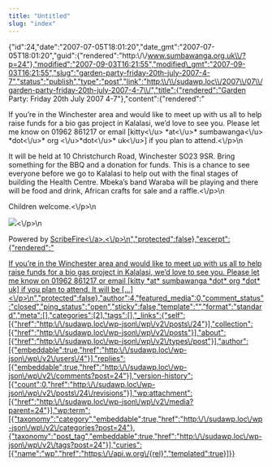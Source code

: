 ```yaml
---
title: "Untitled"
slug: "index"
---
```


{"id":24,"date":"2007-07-05T18:01:20","date\_gmt":"2007-07-05T18:01:20","guid":{"rendered":"http:\\/\\/www.sumbawanga.org.uk\\/?p=24"},"modified":"2007-09-03T16:21:55","modified\_gmt":"2007-09-03T16:21:55","slug":"garden-party-friday-20th-july-2007-4-7","status":"publish","type":"post","link":"http:\\/\\/sudawp.loc\\/2007\\/07\\/garden-party-friday-20th-july-2007-4-7\\/","title":{"rendered":"Garden Party: Friday 20th July 2007 4-7"},"content":{"rendered":"

If you’re in the Winchester area and would like to meet up with us all to help raise funds for a bio gas project in Kalalasi, we’d love to see you. Please let me know on 01962 861217 or email \[kitty<\\/u> \*at<\\/u>\* sumbawanga<\\/u> \*dot<\\/u>\* org <\\/u>\*dot<\\/u>\* uk<\\/u>\] if you plan to attend.<\\/p>\\n

It will be held at 10 Christchurch Road, Winchester SO23 9SR. Bring something for the BBQ and a donation for funds. This is a chance to see everyone before we go to Kalalasi to help out with the final stages of building the Health Centre. Mbeka’s band Waraba will be playing and there will be food and drink, African crafts for sale and a raffle.<\\/p>\\n

Children welcome.<\\/p>\\n

![](\"http:\/\/sumbawanga.org.uk\/wp-content\/DSCF14971.JPG\")<\\/p>\\n

Powered by [ScribeFire<\\/a>.<\\/p>\\n","protected":false},"excerpt":{"rendered":"](\"http:\/\/scribefire.com\/\")

[If you’re in the Winchester area and would like to meet up with us all to help raise funds for a bio gas project in Kalalasi, we’d love to see you. Please let me know on 01962 861217 or email \[kitty \*at\* sumbawanga \*dot\* org \*dot\* uk\] if you plan to attend. It will be \[…\]<\\/p>\\n","protected":false},"author":4,"featured\_media":0,"comment\_status":"closed","ping\_status":"open","sticky":false,"template":"","format":"standard","meta":\[\],"categories":\[2\],"tags":\[\],"\_links":{"self":\[{"href":"http:\\/\\/sudawp.loc\\/wp-json\\/wp\\/v2\\/posts\\/24"}\],"collection":\[{"href":"http:\\/\\/sudawp.loc\\/wp-json\\/wp\\/v2\\/posts"}\],"about":\[{"href":"http:\\/\\/sudawp.loc\\/wp-json\\/wp\\/v2\\/types\\/post"}\],"author":\[{"embeddable":true,"href":"http:\\/\\/sudawp.loc\\/wp-json\\/wp\\/v2\\/users\\/4"}\],"replies":\[{"embeddable":true,"href":"http:\\/\\/sudawp.loc\\/wp-json\\/wp\\/v2\\/comments?post=24"}\],"version-history":\[{"count":0,"href":"http:\\/\\/sudawp.loc\\/wp-json\\/wp\\/v2\\/posts\\/24\\/revisions"}\],"wp:attachment":\[{"href":"http:\\/\\/sudawp.loc\\/wp-json\\/wp\\/v2\\/media?parent=24"}\],"wp:term":\[{"taxonomy":"category","embeddable":true,"href":"http:\\/\\/sudawp.loc\\/wp-json\\/wp\\/v2\\/categories?post=24"},{"taxonomy":"post\_tag","embeddable":true,"href":"http:\\/\\/sudawp.loc\\/wp-json\\/wp\\/v2\\/tags?post=24"}\],"curies":\[{"name":"wp","href":"https:\\/\\/api.w.org\\/{rel}","templated":true}\]}}](\"http:\/\/scribefire.com\/\")